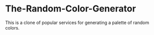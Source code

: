 # The-Random-Color-Generator
This is a clone of popular services for generating a palette of random colors.
